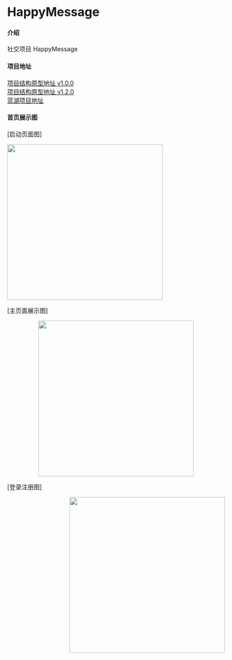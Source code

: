 # HappyMessage

#### 介绍

社交项目 HappyMessage

#### 项目地址

[项目结构原型地址 v1.0.0](https://bdsmtw.axshare.com/#id=lqpl05&p=%E8%84%91%E5%9B%BE&g=1) <br>
[项目结构原型地址 v1.2.0](https://bdsmtw.axshare.com/#id=lqpl05&p=%E8%84%91%E5%9B%BE&g=1) <br>
[蓝湖项目地址](https://lanhuapp.com/web/#/item/project/stage?pid=5a07feaf-c3b5-4dbc-8002-9a462cfd1e6b&image_id=41d3561f-ec4e-4570-9572-7f050c0b859b&tid=e02d611e-58da-40f2-9a40-18eb5fe104a5) <br>

#### 首页展示图

[启动页面图]
<div align=left><img src="https://gitee.com/mobplus/HappyMessage/raw/master/app/project_image/img.png" width="360"/></div>

[主页面展示图]
<div align=center><img src="https://gitee.com/mobplus/HappyMessage/raw/master/app/project_image/img_1.png" width="360"/></div>

[登录注册图]
<div align=right><img src="https://gitee.com/mobplus/HappyMessage/raw/master/app/project_image/img_2.png" width="360"/></div>

